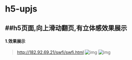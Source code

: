 h5-upjs
=======

##h5页面,向上滑动翻页,有立体感效果展示
---
#### 1.效果展示
> http://182.92.69.21/swfi/swfi.html
![img](http://182.92.69.21/images/h5-upjs/1.png)
![img](http://182.92.69.21/images/h5-upjs/2.png)
